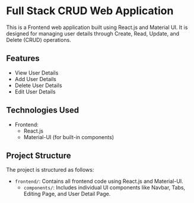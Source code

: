 # Full Stack CRUD Web Application

This is a Frontend web application built using React.js and Material UI. It is designed for managing user details through Create, Read, Update, and Delete (CRUD) operations.

## Features

- View User Details
- Add User Details
- Delete User Details
- Edit User Details

## Technologies Used

- Frontend:
  - React.js
  - Material-UI (for built-in components)

## Project Structure

The project is structured as follows:

- `frontend/`: Contains all frontend code using React.js and Material-UI.
  - `components/`: Includes individual UI components like Navbar, Tabs, Editing Page, and User Detail Page.
  


